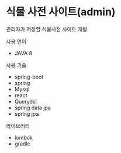 # 식물 사전 사이트(admin)
관리자가 저장할 식물사전 사이트 개발 


사용 언어
- JAVA 8


사용 기술
- spring-boot
- spring
- Mysql
- react
- Querydsl
- spring data jpa
- spring jpa


라이브러리
- lombok
- gradle
